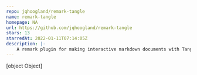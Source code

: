 ```yaml
---
repo: jqhoogland/remark-tangle
name: remark-tangle
homepage: NA
url: https://github.com/jqhoogland/remark-tangle
stars: 13
starredAt: 2022-01-11T07:14:05Z
description: |-
    A remark plugin for making interactive markdown documents with Tangle.
---
```


[object Object]
